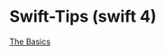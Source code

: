 # Swift-Tips (swift 4)
   
[The Basics](https://github.com/loves9/Swift-Tips/blob/master/TheBasics.md)
